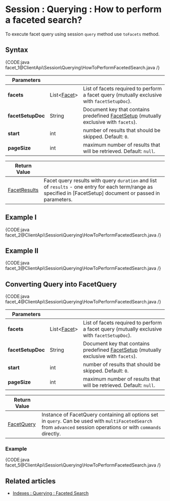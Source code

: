 # Session : Querying : How to perform a faceted search?

To execute facet query using session `query` method use `toFacets` method.

## Syntax

{CODE:java facet_1@ClientApi\Session\Querying\HowToPerformFacetedSearch.java /}

| Parameters | | |
| ------------- | ------------- | ----- |
| **facets** | List<[Facet](../../../glossary/facet)> | List of facets required to perform a facet query (mutually exclusive with `facetSetupDoc`). |
| **facetSetupDoc** | String | Document key that contains predefined [FacetSetup](../../../glossary/facet-setup) (mutually exclusive with `facets`). |
| **start** | int | number of results that should be skipped. Default: `0`. |
| **pageSize** | int | maximum number of results that will be retrieved. Default: `null`. | 

| Return Value | |
| ------------- | ----- |
| [FacetResults](../../../glossary/facet-results) | Facet query results with query `duration` and list of `results` - one entry for each term/range as specified in [FacetSetup] document or passed in parameters. |

## Example I

{CODE:java facet_2@ClientApi\Session\Querying\HowToPerformFacetedSearch.java /}

## Example II

{CODE:java facet_3@ClientApi\Session\Querying\HowToPerformFacetedSearch.java /}


## Converting Query into FacetQuery

{CODE:java facet_4@ClientApi\Session\Querying\HowToPerformFacetedSearch.java /}

| Parameters | | |
| ------------- | ------------- | ----- |
| **facets** | List<[Facet](../../../glossary/facet)> | List of facets required to perform a facet query (mutually exclusive with `facetSetupDoc`). |
| **facetSetupDoc** | String | Document key that contains predefined [FacetSetup](../../../glossary/facet-setup) (mutually exclusive with `facets`). |
| **start** | int | number of results that should be skipped. Default: `0`. |
| **pageSize** | int | maximum number of results that will be retrieved. Default: `null`. | 

| Return Value | |
| ------------- | ----- |
| [FacetQuery](../../../glossary/facet-query) | Instance of FacetQuery containing all options set in `query`. Can be used with `multiFacetedSearch` from `advanced` session operations or with `commands` directly. |

### Example

{CODE:java facet_5@ClientApi\Session\Querying\HowToPerformFacetedSearch.java /}


## Related articles

- [Indexes : Querying : Faceted Search](../../../indexes/querying/faceted-search)   
